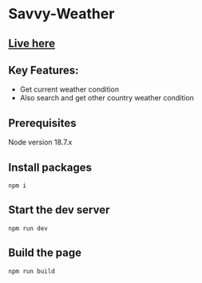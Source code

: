 # Savvy-Weather



## [Live here](https://savvy-weather.vercel.app/)

## Key Features:
 - Get current weather condition
 - Also search and get other country weather condition

## Prerequisites

Node version 18.7.x



## Install packages

```shell
npm i
```

## Start the dev server

```shell
npm run dev
```

## Build the page

```shell
npm run build
```
